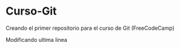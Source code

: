 # Curso-Git
Creando el primer repositorio para el curso de Git (FreeCodeCamp)

Modificando ultima linea 
